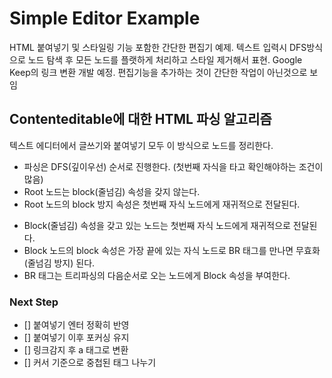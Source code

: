 # Simple Editor Example

HTML 붙여넣기 및 스타일링 기능 포함한 간단한 편집기 예제. 텍스트 입력시 DFS방식으로 노드 탐색 후 모든 노드를 플랫하게 처리하고 스타일 제거해서 표현. Google Keep의 링크 변환 개발 예정. 편집기능을 추가하는 것이 간단한 작업이 아닌것으로 보임

## Contenteditable에 대한 HTML 파싱 알고리즘
텍스트 에디터에서 글쓰기와 붙여넣기 모두 이 방식으로 노드를 정리한다.
- 파싱은 DFS(깊이우선) 순서로 진행한다. (첫번째 자식을 타고 확인해야하는 조건이 많음)
- Root 노드는 block(줄넘김) 속성을 갖지 않는다.
- Root 노드의 block 방지 속성은 첫번째 자식 노드에게 재귀적으로 전달된다.
<!-- - Root 노드의 block 방지 속성은 가장 끝에 있는 자식 노드로 BR 태그를 만나면 무효화(줄넘김) 된다. -->
- Block(줄넘김) 속성을 갖고 있는 노드는 첫번째 자식 노드에게 재귀적으로 전달된다.
- Block 노드의 block 속성은 가장 끝에 있는 자식 노드로 BR 태그를 만나면 무효화(줄넘김 방지) 된다.
- BR 태그는 트리파싱의 다음순서로 오는 노드에게 Block 속성을 부여한다.


### Next Step
- [] 붙여넣기 엔터 정확히 반영
- [] 붙여넣기 이후 포커싱 유지
- [] 링크감지 후 a 태그로 변환
- [] 커서 기준으로 중첩된 태그 나누기